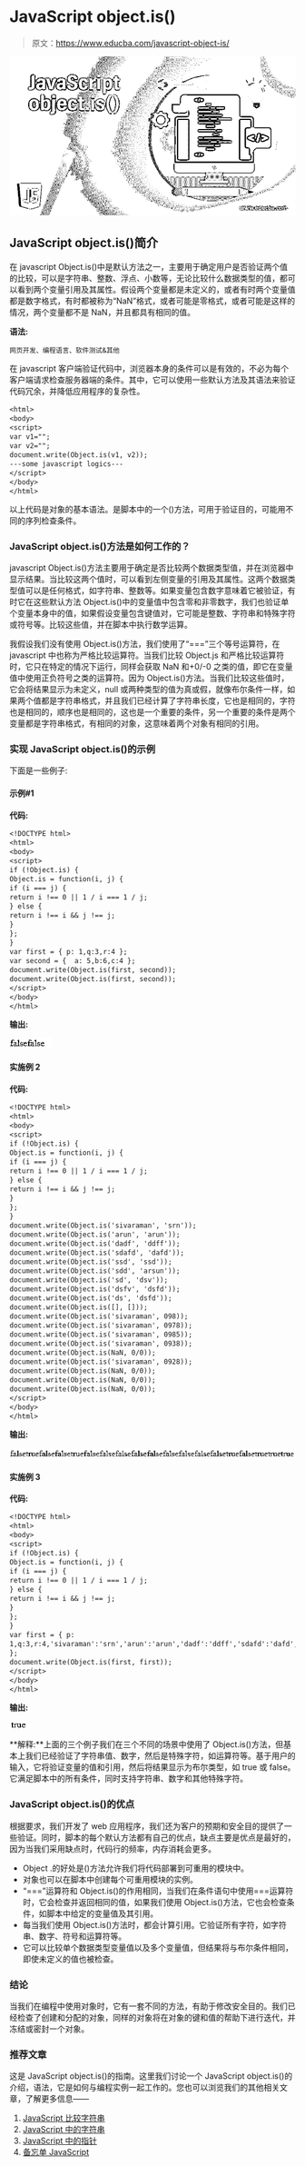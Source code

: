 # JavaScript object.is()

> 原文：<https://www.educba.com/javascript-object-is/>

![JavaScript object.is()](img/3462f99d369117ad97ac8fb1bbd7127b.png)



## JavaScript object.is()简介

在 javascript Object.is()中是默认方法之一，主要用于确定用户是否验证两个值的比较，可以是字符串、整数、浮点、小数等，无论比较什么数据类型的值，都可以看到两个变量引用及其属性。假设两个变量都是未定义的，或者有时两个变量值都是数字格式，有时都被称为“NaN”格式，或者可能是零格式，或者可能是这样的情况，两个变量都不是 NaN，并且都具有相同的值。

**语法:**

<small>网页开发、编程语言、软件测试&其他</small>

在 javascript 客户端验证代码中，浏览器本身的条件可以是有效的，不必为每个客户端请求检查服务器端的条件。其中，它可以使用一些默认方法及其语法来验证代码冗余，并降低应用程序的复杂性。

```
<html>
<body>
<script>
var v1="";
var v2="";
document.write(Object.is(v1, v2));
---some javascript logics---
</script>
</body>
</html>
```

以上代码是对象的基本语法。是脚本中的一个()方法，可用于验证目的，可能用不同的序列检查条件。

### JavaScript object.is()方法是如何工作的？

javascript Object.is()方法主要用于确定是否比较两个数据类型值，并在浏览器中显示结果。当比较这两个值时，可以看到左侧变量的引用及其属性。这两个数据类型值可以是任何格式，如字符串、整数等。如果变量包含数字意味着它被验证，有时它在这些默认方法 Object.is()中的变量值中包含零和非零数字，我们也验证单个变量本身中的值，如果假设变量包含键值对，它可能是整数、字符串和特殊字符或符号等。比较这些值，并在脚本中执行数学运算。

我假设我们没有使用 Object.is()方法，我们使用了“===”三个等号运算符，在 javascript 中也称为严格比较运算符。当我们比较 Object.js 和严格比较运算符时，它只在特定的情况下运行，同样会获取 NaN 和+0/-0 之类的值，即它在变量值中使用正负符号之类的运算符。因为 Object.is()方法。当我们比较这些值时，它会将结果显示为未定义，null 或两种类型的值为真或假，就像布尔条件一样，如果两个值都是字符串格式，并且我们已经计算了字符串长度，它也是相同的，字符也是相同的，顺序也是相同的，这也是一个重要的条件，另一个重要的条件是两个变量都是字符串格式，有相同的对象，这意味着两个对象有相同的引用。

### 实现 JavaScript object.is()的示例

下面是一些例子:

#### 示例#1

**代码:**

```
<!DOCTYPE html>
<html>
<body>
<script>
if (!Object.is) {
Object.is = function(i, j) {
if (i === j) {
return i !== 0 || 1 / i === 1 / j;
} else {
return i !== i && j !== j;
}
};
}
var first = { p: 1,q:3,r:4 };
var second = {  a: 5,b:6,c:4 };
document.write(Object.is(first, second));
document.write(Object.is(first, second));
</script>
</body>
</html>
```

**输出:**

![JavaScript object.is() - 1](img/5115eba266cea14e8116a2c985990598.png)



#### 实施例 2

**代码:**

```
<!DOCTYPE html>
<html>
<body>
<script>
if (!Object.is) {
Object.is = function(i, j) {
if (i === j) {
return i !== 0 || 1 / i === 1 / j;
} else {
return i !== i && j !== j;
}
};
}
document.write(Object.is('sivaraman', 'srn'));
document.write(Object.is('arun', 'arun'));
document.write(Object.is('dadf', 'ddff'));
document.write(Object.is('sdafd', 'dafd'));
document.write(Object.is('ssd', 'ssd'));
document.write(Object.is('sdd', 'arsun'));
document.write(Object.is('sd', 'dsv'));
document.write(Object.is('dsfv', 'dsfd'));
document.write(Object.is('ds', 'dsfd'));
document.write(Object.is([], []));
document.write(Object.is('sivaraman', 098));
document.write(Object.is('sivaraman', 0978));
document.write(Object.is('sivaraman', 0985));
document.write(Object.is('sivaraman', 0938));
document.write(Object.is(NaN, 0/0));
document.write(Object.is('sivaraman', 0928));
document.write(Object.is(NaN, 0/0));
document.write(Object.is(NaN, 0/0));
document.write(Object.is(NaN, 0/0));
</script>
</body>
</html>
```

**输出:**

![JavaScript object.is() - 2](img/2f676192c936562e1c69e8b04d7ffd6e.png)



#### 实施例 3

**代码:**

```
<!DOCTYPE html>
<html>
<body>
<script>
if (!Object.is) {
Object.is = function(i, j) {
if (i === j) {
return i !== 0 || 1 / i === 1 / j;
} else {
return i !== i && j !== j;
}
};
}
var first = { p: 1,q:3,r:4,'sivaraman':'srn','arun':'arun','dadf':'ddff','sdafd':'dafd','ssd':'ssd','sdd':'arsun','sd':'dsv','dsfv':'dsfd','ds':'dsfd','sivaraman':098,'sivaraman':0978,'sivaraman':0985,'sivaraman':0938,'sivaraman':0928,NaN:0/0,'[]':'[]','-0':'0','sivaraman':0985,'sivaraman':0938,'sivaraman':0928,'sivaraman':0985,'sivaraman':0938,'sivaraman':0928,'sivaraman':0985,'sivaraman':0938,'sivaraman':0928,'sivaraman':0985,'sivaraman':0938,'sivaraman':0928,'sivaraman':0985,'sivaraman':0938,'sivaraman':0928,'sivaraman':0985,'sivaraman':0938,'sivaraman':0928,'sivaraman':0985,'sivaraman':0938,'sivaraman':0928,'sivaraman':0985,'sivaraman':0938,'sivaraman':0928,'sivaraman':0985,'sivaraman':0938,'sivaraman':0928,'sivaraman':0985,'sivaraman':0938,'sivaraman':0928,'sivaraman':0985,'sivaraman':0938,'sivaraman':0928,'sivaraman':0985,'sivaraman':0938,'sivaraman':0928,'sivaraman':0985,'sivaraman':0938,'sivaraman':0928,'sivaraman':0985,'sivaraman':0938,'sivaraman':0928,'sivaraman':0985,'sivaraman':0938,'sivaraman':0928,'sivaraman':0985,'sivaraman':0938,'sivaraman':0928,'sivaraman':0985,'sivaraman':0938,'sivaraman':0928,'sivaraman':0985,'sivaraman':0938,'sivaraman':0928,'sivaraman':0985,'sivaraman':0938,'sivaraman':0928,'sivaraman':0985,'sivaraman':0938,'sivaraman':0928,'sivaraman':0985,'sivaraman':0938,'sivaraman':0928,'sivaraman':0985,'sivaraman':0938,'sivaraman':0928,'sivaraman':0985,'sivaraman':0938,'sivaraman':0928,'sivaraman':0985,'sivaraman':0938,'sivaraman':0928,'arun':'arun','dadf':'ddff','sdafd':'sdafd','arun':'arun','dadf':'ddff','sdafd':'sdafd','arun':'arun','dadf':'ddff','sdafd':'sdafd','arun':'arun','dadf':'ddff','sdafd':'sdafd' };
document.write(Object.is(first, first));
</script>
</body>
</html>
```

**输出:**

![Example - 3](img/4acf881a0cfb23701faec7befdbf603d.png)



**解释:**上面的三个例子我们在三个不同的场景中使用了 Object.is()方法，但基本上我们已经验证了字符串值、数字，然后是特殊字符，如运算符等。基于用户的输入，它将验证变量的值和引用，然后将结果显示为布尔类型，如 true 或 false。它满足脚本中的所有条件，同时支持字符串、数字和其他特殊字符。

### JavaScript object.is()的优点

根据要求，我们开发了 web 应用程序，我们还为客户的预期和安全目的提供了一些验证。同时，脚本的每个默认方法都有自己的优点，缺点主要是优点是最好的，因为当我们采用缺点时，代码行的频率，内存消耗会更多。

*   Object .的好处是()方法允许我们将代码部署到可重用的模块中。
*   对象也可以在脚本中创建每个可重用模块的实例。
*   “===”运算符和 Object.is()的作用相同，当我们在条件语句中使用===运算符时，它会检查并返回相同的值，如果我们使用 Object.is()方法，它也会检查条件，如脚本中给定的变量值及其引用。
*   每当我们使用 Object.is()方法时，都会计算引用。它验证所有字符，如字符串、数字、符号和运算符等。
*   它可以比较单个数据类型变量值以及多个变量值，但结果将与布尔条件相同，即使未定义的值也被检查。

### 结论

当我们在编程中使用对象时，它有一套不同的方法，有助于修改安全目的。我们已经检查了创建和分配的对象，同样的对象将在对象的键和值的帮助下进行迭代，并冻结或密封一个对象。

### 推荐文章

这是 JavaScript object.is()的指南。这里我们讨论一个 JavaScript object.is()的介绍，语法，它是如何与编程实例一起工作的。您也可以浏览我们的其他相关文章，了解更多信息——

1.  [JavaScript 比较字符串](https://www.educba.com/javascript-compare-strings/)
2.  [JavaScript 中的字符串](https://www.educba.com/string-in-javascript/)
3.  [JavaScript 中的指针](https://www.educba.com/pointers-in-javascript/)
4.  [备忘单 JavaScript](https://www.educba.com/cheat-sheet-javascript/)





